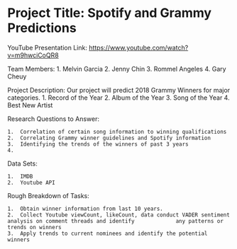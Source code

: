 # Project Title:  Spotify and Grammy Predictions

YouTube Presentation Link:
https://www.youtube.com/watch?v=m9hwciCoQR8

Team Members:
	1.	Melvin Garcia
	2.	Jenny Chin
	3.	Rommel Angeles
	4.	Gary Cheuy

Project Description:  Our project will predict 2018 Grammy Winners for major categories.
	1.	Record of the Year
	2.	Album of the Year
	3.	Song of the Year
	4.	Best New Artist

Research Questions to Answer:

	1.	Correlation of certain song information to winning qualifications
	2.	Correlating Grammy winner guidelines and Spotify information 
	3.	Identifying the trends of the winners of past 3 years
	4.	
	

Data Sets:

	1.	IMDB
	2.	Youtube API

Rough Breakdown of Tasks:

	1.	Obtain winner information from last 10 years.
	2.	Collect Youtube viewCount, likeCount, data conduct VADER sentiment analysis on comment threads and identify 		    any patterns or trends on winners
	3.	Apply trends to current nominees and identify the potential winners
